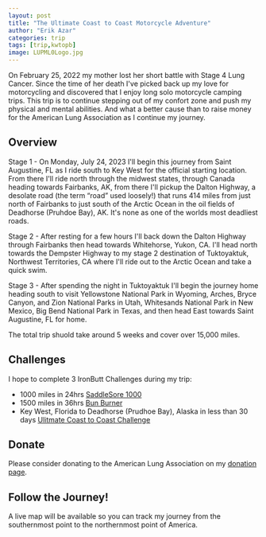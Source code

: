 ```yaml
---
layout: post
title: "The Ultimate Coast to Coast Motorcycle Adventure"
author: "Erik Azar"
categories: trip
tags: [trip,kwtopb]
image: LUPML0Logo.jpg
---
```


On February 25, 2022 my mother lost her short battle with Stage 4 Lung Cancer. Since the time of her death I've picked back up my love for motorcycling and discovered that I enjoy long solo motorcycle camping trips. This trip is to continue stepping out of my confort zone and push my physical and mental abilities. And what a better cause than to raise money for the American Lung Association as I continue my journey.

## Overview

Stage 1 - On Monday, July 24, 2023 I'll begin this journey from Saint Augustine, FL as I ride south to Key West for the official starting location. From there I'll ride north through the midwest states, through Canada heading towards Fairbanks, AK, from there I'll pickup the Dalton Highway, a desolate road (the term “road” used loosely!) that runs 414 miles from just north of Fairbanks to just south of the Arctic Ocean in the oil fields of Deadhorse (Pruhdoe Bay), AK. It's none as one of the worlds most deadliest roads.

Stage 2 - After resting for a few hours I'll back down the Dalton Highway through Fairbanks then head towards Whitehorse, Yukon, CA. I'll head north towards the Dempster Highway to my stage 2 destination of Tuktoyaktuk, Northwest Territories, CA where I'll ride out to the Arctic Ocean and take a quick swim.

Stage 3 - After spending the night in Tuktoyaktuk I'll begin the journey home heading south to visit Yellowstone National Park in Wyoming, Arches, Bryce Canyon, and Zion National Parks in Utah, Whitesands National Park in New Mexico, Big Bend National Park in Texas, and then head East towards Saint Augustine, FL for home.

The total trip shuold take around 5 weeks and cover over 15,000 miles.

## Challenges

I hope to complete 3 IronButt Challenges during my trip:
- 1000 miles in 24hrs [SaddleSore 1000](https://www.ironbutt.com/themerides/ssseries/index.html)
- 1500 miles in 36hrs [Bun Burner](https://www.ironbutt.com/themerides/ssseries/index.html)
- Key West, Florida to Deadhorse (Prudhoe Bay), Alaska in less than 30 days [Ulitmate Coast to Coast Challenge](https://www.ironbutt.com/themerides/ucc/index.html)

## Donate

Please consider donating to the American Lung Association on my [donation page](https://bealungsaver.funraise.org/fundraiser/erik-azar).

## Follow the Journey!

A live map will be available so you can track my journey from the southernmost point to the northernmost point of America.
